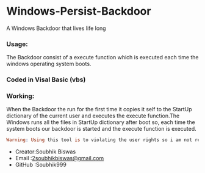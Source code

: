 # Windows-Persist-Backdoor
A Windows Backdoor that lives life long

### Usage:
The Backdoor consist of a execute function which is executed each time the windows operating system boots.

### Coded in Visal Basic (vbs)

### Working:
When the Backdoor the run for the first time it copies it self to the StartUp dictionary of the current user and executes the execute function.The Windows runs all the files in StartUp dictionary after boot so, each time the system boots our backdoor is started and the execute function is executed.

```prolog
Warning: Using this tool is to violating the user rights so i am not responsible of your good and bad usage of the Backdoor
```
* Creator:Soubhik Biswas
* Email  :2soubhikbiswas@gmail.com
* GitHub :Soubhik999
